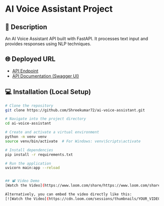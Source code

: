 # AI Voice Assistant Project

## 📜 Description
An AI Voice Assistant API built with FastAPI. It processes text input and provides responses using NLP techniques.

## 🌐 Deployed URL
- [API Endpoint](https://ai-voice-assistant-production-42b1.up.railway.app)
- [API Documentation (Swagger UI)](https://ai-voice-assistant-production-42b1.up.railway.app/docs/)

## 💻 Installation (Local Setup)
```bash
# Clone the repository
git clone https://github.com/Shreekumar72/ai-voice-assistant.git

# Navigate into the project directory
cd ai-voice-assistant

# Create and activate a virtual environment
python -m venv venv
source venv/bin/activate  # For Windows: venv\Scripts\activate

# Install dependencies
pip install -r requirements.txt

# Run the application
uvicorn main:app --reload


## 📽️ Video Demo
[Watch the Video](https://www.loom.com/share/https://www.loom.com/share/25e0e5a6b84a4de6b5143661597496c4?sid=99236a94-c428-4caa-b37d-0e6e0219e646)

Alternatively, you can embed the video directly like this:
[![Watch the Video](https://cdn.loom.com/sessions/thumbnails/YOUR_VIDEO_ID.jpg)](https://www.loom.com/share/https://www.loom.com/share/25e0e5a6b84a4de6b5143661597496c4?sid=99236a94-c428-4caa-b37d-0e6e0219e646)


